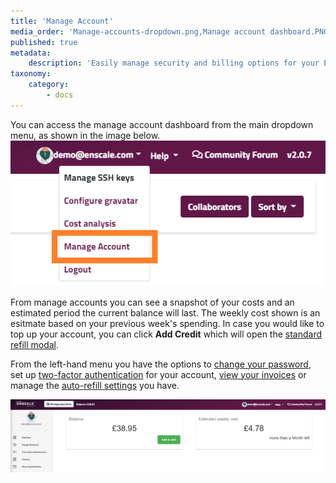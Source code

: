 ```yaml
---
title: 'Manage Account'
media_order: 'Manage-accounts-dropdown.png,Manage account dashboard.PNG'
published: true
metadata:
    description: 'Easily manage security and billing options for your Enscale account from the Manage Account dashboard.'
taxonomy:
    category:
        - docs
---
```


You can access the manage account dashboard from the main dropdown menu, as shown in the image below.
![](Manage-accounts-dropdown.png)

From manage accounts you can see a snapshot of your costs and an estimated period the current balance will last. The weekly cost shown is an esitmate based on your previous week's spending. In case you would like to top up your account, you can click **Add Credit** which will open the [standard refill modal](/payments/refill-your-balance#step-2).

From the left-hand menu you have the options to [change your password](/reset-password#change-password), set up [two-factor authentication](/account-and-billing/twofactor-authentication) for your account, [view your invoices](/payments/invoices) or manage the [auto-refill settings](/payments/automatic-refills) you have.

![](Manage%20account%20dashboard.PNG)

